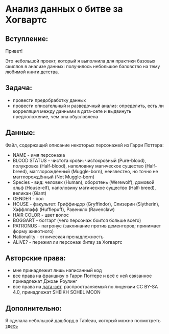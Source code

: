 # Анализ данных о битве за Хогвартс

## Вступление:

Привет!

Это небольшой проект, который я выполнила для практики базовых скиллов в анализе данных: получилось небольшое баловство на тему любимой книги детства. 

## Задача:

- провести предобработку данных
- провести описательный и разведочный анализ: определить, есть ли корреляция между данными в дата-сете и выдвинуть предположение, чем она обусловлена

## Данные:

Файл, содержащий описание некоторых персонажей из Гарри Поттера:
- NAME - имя персонажа
- BLOOD STATUS - чистота крови: чистокровный (Pure-blood), полукровка (Half-blood), наполовину магическое существо (Half-breed), магглорождённый (Muggle-born), неизвестно, но точно не магглорождённый (Not Muggle-born)
- Species - вид: человек (Human), оборотень (Werewolf), домовой эльф (House-elf), наполовину магическое существо (Half-breed), великан (Giant)
- GENDER - пол
- HOUSE - факультет: Гриффиндор (Gryffindor), Слизерин (Slytherin), Хаффлпафф (Hufflepuff), Равенкло (Ravenclaw)
- HAIR COLOR - цвет волос
- BOGGART - боггарт (чего персонаж боится больше всего)
- PATRONUS - патронус (заклинание против дементоров; принимает форму животного)
- Nationality - этническая пренадлежность
- ALIVE? - пережил ли персонаж битву за Хогвартс

## Авторские права:

- мне принадлежит лишь написанный код
- все права на франшизу о Гарри Поттере и всё с ней связанное принадлежат Джоан Роулинг
- все права на [дата-сет](https://www.kaggle.com/datasets/sheikhsohelmoon/harry-potters-second-wizard-war-dataset), распространяемый по лицензии CC BY-SA 4.0, принадлежат SHEIKH SOHEL MOON

## Дополнительно:

Я сделала небольшой дашборд в Tableau, который можно посмотреть [здесь](https://public.tableau.com/views/_16983611467950/sheet2?:language=en-US&publish=yes&:display_count=n&:origin=viz_share_link)
